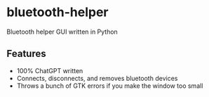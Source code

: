 # bluetooth-helper
Bluetooth helper GUI written in Python

## Features
- 100% ChatGPT written
- Connects, disconnects, and removes bluetooth devices
- Throws a bunch of GTK errors if you make the window too small